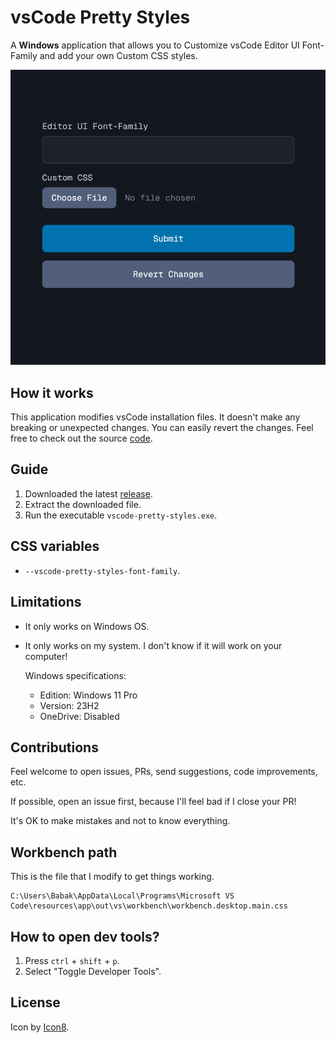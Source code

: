 # vsCode Pretty Styles

A **Windows** application that allows you to Customize vsCode Editor UI
Font-Family and add your own Custom CSS styles.

![A screenshot of the application UI](/app.png)

## How it works

This application modifies vsCode installation files. It doesn't make any
breaking or unexpected changes. You can easily revert the changes. Feel free to
check out the source [code](/src/utils/updateVsCodeStyles.ts).

## Guide

1. Downloaded the latest
   [release](https://github.com/babakfp/vscode-pretty-styles/releases/latest).
2. Extract the downloaded file.
3. Run the executable `vscode-pretty-styles.exe`.

## CSS variables

- `--vscode-pretty-styles-font-family`.

## Limitations

- It only works on Windows OS.
- It only works on my system. I don't know if it will work on your computer!

  Windows specifications:

  - Edition: Windows 11 Pro
  - Version: 23H2
  - OneDrive: Disabled

## Contributions

Feel welcome to open issues, PRs, send suggestions, code improvements, etc.

If possible, open an issue first, because I'll feel bad if I close your PR!

It's OK to make mistakes and not to know everything.

## Workbench path

This is the file that I modify to get things working.

```
C:\Users\Babak\AppData\Local\Programs\Microsoft VS Code\resources\app\out\vs\workbench\workbench.desktop.main.css
```

## How to open dev tools?

1. Press `ctrl` + `shift` + `p`.
2. Select "Toggle Developer Tools".

## License

Icon by [Icon8](https://icons8.com).
